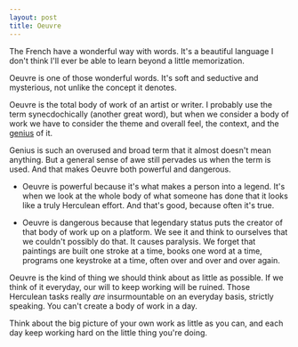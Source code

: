 ```yaml
---
layout: post
title: Oeuvre
---
```


The French have a wonderful way with words.  It's a beautiful language I don't think I'll ever be able to learn beyond a little memorization.

Oeuvre is one of those wonderful words.  It's soft and seductive and mysterious, not unlike the concept it denotes.

Oeuvre is the total body of work of an artist or writer.  I probably use the term synecdochically (another great word), but when we consider a body of work we have to consider the theme and overall feel, the context, and the [genius](http://en.wikipedia.org/wiki/Genius_(mythology)) of it.  

Genius is such an overused and broad term that it almost doesn't mean anything.  But a general sense of awe still pervades us when the term is used.  And that makes Oeuvre both powerful and dangerous.

 *  Oeuvre is powerful because it's what makes a person into a legend.  It's when we look at the whole body of what someone has done that it looks like a truly Herculean effort.  And that's good, because often it's true.

 *  Oeuvre is dangerous because that legendary status puts the creator of that body of work up on a platform.  We see it and think to ourselves that we couldn't possibly do that.  It causes paralysis.  We forget that paintings are built one stroke at a time, books one word at a time, programs one keystroke at a time, often over and over and over again.

Oeuvre is the kind of thing we should think about as little as possible.  If we think of it everyday, our will to keep working will be ruined.  Those Herculean tasks really *are* insurmountable on an everyday basis, strictly speaking.  You can't create a body of work in a day.

Think about the big picture of your own work as little as you can, and each day keep working hard on the little thing you're doing.  